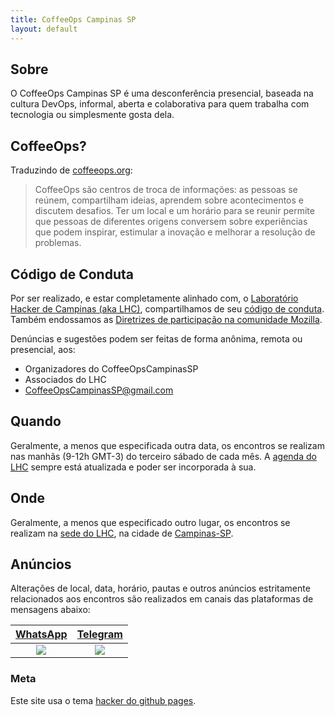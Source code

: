 ```yaml
---
title: CoffeeOps Campinas SP
layout: default
---
```


## Sobre

O CoffeeOps Campinas SP é uma desconferência presencial, baseada na cultura DevOps, informal, aberta e colaborativa para quem trabalha com tecnologia ou simplesmente gosta dela.

## CoffeeOps?

Traduzindo de [coffeeops.org](https://www.coffeeops.org/):

> CoffeeOps são centros de troca de informações: as pessoas se reúnem, compartilham ideias, aprendem sobre acontecimentos e discutem desafios. Ter um local e um horário para se reunir permite que pessoas de diferentes origens conversem sobre experiências que podem inspirar, estimular a inovação e melhorar a resolução de problemas.


## Código de Conduta

Por ser realizado, e estar completamente alinhado com, o [Laboratório Hacker de Campinas (aka LHC)](https://lhc.net.br), compartilhamos de seu [código de conduta](https://github.com/lhc/estatuto/blob/master/src/codigo_conduta.md). Também endossamos as [Diretrizes de participação na comunidade Mozilla](https://www-dev.allizom.org/pt-BR/about/governance/policies/participation/).

Denúncias e sugestões podem ser feitas de forma anônima, remota ou presencial, aos:
- Organizadores do CoffeeOpsCampinasSP
- Associados do LHC
- [CoffeeOpsCampinasSP@gmail.com](mailto:CoffeeOpsCampinasSP@gmail.com)

## Quando

Geralmente, a menos que especificada outra data, os encontros se realizam nas manhãs (9-12h GMT-3) do terceiro sábado de cada mês. A [agenda do LHC](https://eventos.lhc.net.br/tag/CoffeeOps) sempre está atualizada e poder ser incorporada à sua.

## Onde

Geralmente, a menos que especificado outro lugar, os encontros se realizam na [sede do LHC](https://lhc.net.br/w/index.php?title=Como_chegar), na cidade de [Campinas-SP](https://pt.wikipedia.org/wiki/Campinas).

## Anúncios

Alterações de local, data, horário, pautas e outros anúncios estritamente relacionados aos encontros são realizados em canais das plataformas de mensagens abaixo:

|            [WhatsApp](https://whatsapp.com/channel/0029Vao8s8WGOj9fi19mu242)                   |            [Telegram](https://t.me/CoffeeOpsCampinasSP)                   |
|:-------------------------------------:|:-------------------------------------:|
| ![](https://api.qrserver.com/v1/create-qr-code/?size=150x150&data=https://whatsapp.com/channel/0029Vao8s8WGOj9fi19mu242) | ![](https://api.qrserver.com/v1/create-qr-code/?size=150x150&data=https://t.me/CoffeeOpsCampinasSP) |

### Meta

Este site usa o tema [hacker do github pages](https://github.com/pages-themes/hacker).
